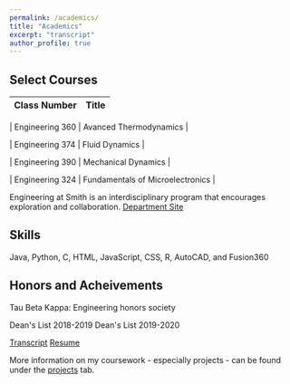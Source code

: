 ```yaml
---
permalink: /academics/
title: "Academics"
excerpt: "transcript"
author_profile: true
---
```


Select Courses
----
| Class Number    |Title                              |
| ----------------|-----------------------------------|

| Engineering 360 | Avanced Thermodynamics            |

| Engineering 374 | Fluid Dynamics                    |

| Engineering 390 | Mechanical Dynamics               |

| Engineering 324 | Fundamentals of Microelectronics  |


Engineering at Smith is an interdisciplinary program that encourages exploration and collaboration.
[Department Site](https://www.smith.edu/academics/engineering)

Skills
----
Java, Python, C, HTML, JavaScript, CSS, R, AutoCAD, and Fusion360

Honors and Acheivements
----
Tau Beta Kappa: Engineering honors society

Dean's List 2018-2019
Dean's List 2019-2020


[Transcript](http://kmbspencer.github.io/files/Spencer-Academic-Transcript-F21.pdf)
[Resume](http://kmbspencer.github.io/files/Spencer_Resume.pdf)

More information on my coursework - especially projects - can be found under the [projects](kmbspencer.github.io/projects) tab. 